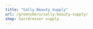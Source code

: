 ```yaml
---
title: "Sally Beauty Supply"
url: /greensboro/sally-beauty-supply/
shop: hairdresser supply
---
```

